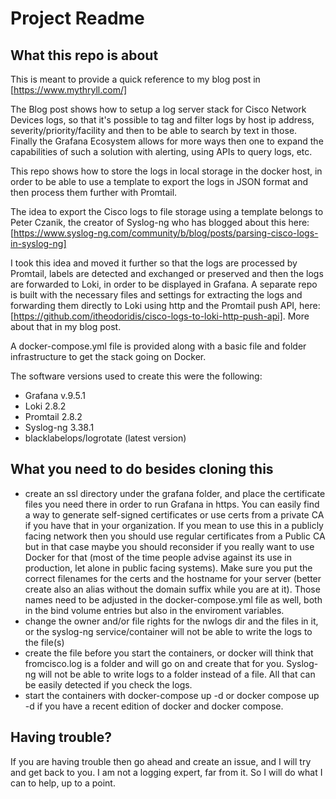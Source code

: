 # Project Readme

## What this repo is about

This is meant to provide a quick reference to my blog post in [https://www.mythryll.com/]

The Blog post shows how to setup a log server stack for Cisco Network Devices logs, so that it's possible to tag and filter logs by host ip address, severity/priority/facility and then to be able to search by text in those. Finally the Grafana Ecosystem allows for more ways then one to expand the capabilities of such a solution with alerting, using APIs to query logs, etc.

This repo shows how to store the logs in local storage in the docker host, in order to be able to use a template to export the logs in JSON format and then process them further with Promtail.

The idea to export the Cisco logs to file storage using a template belongs to Peter Czanik, the creator of Syslog-ng who has blogged about this here:
[https://www.syslog-ng.com/community/b/blog/posts/parsing-cisco-logs-in-syslog-ng]

I took this idea and moved it further so that the logs are processed by Promtail, labels are detected and exchanged or preserved and then the logs are forwarded to Loki, in order to be displayed in Grafana. A separate repo is built with the necessary files and settings for extracting the logs and forwarding them directly to Loki using http and the Promtail push API, here: [https://github.com/itheodoridis/cisco-logs-to-loki-http-push-api]. More about that in my blog post.

A docker-compose.yml file is provided along with a basic file and folder infrastructure to get the stack going on Docker.

The software versions used to create this were the following:

- Grafana v.9.5.1
- Loki 2.8.2
- Promtail 2.8.2
- Syslog-ng 3.38.1
- blacklabelops/logrotate (latest version)

## What you need to do besides cloning this

- create an ssl directory under the grafana folder, and place the certificate files you need there in order to run Grafana in https. You can easily find a way to generate self-signed certificates or use certs from a private CA if you have that in your organization. If you mean to use this in a publicly facing network then you should use regular certificates from a Public CA but in that case maybe you should reconsider if you really want to use Docker for that (most of the time people advise against its use in production, let alone in public facing systems). Make sure you put the correct filenames for the certs and the hostname for your server (better create also an alias without the domain suffix while you are at it). Those names need to be adjusted in the docker-compose.yml file as well, both in the bind volume entries but also in the enviroment variables.
- change the owner and/or file rights for the nwlogs dir and the files in it, or the syslog-ng service/container will not be able to write the logs to the file(s)
- create the file before you start the containers, or docker will think that fromcisco.log is a folder and will go on and create that for you. Syslog-ng will not be able to write logs to a folder instead of a file. All that can be easily detected if you check the logs.
- start the containers with docker-compose up -d or docker compose up -d if you have a recent edition of docker and docker compose.

## Having trouble?

If you are having trouble then go ahead and create an issue, and I will try and get back to you. I am not a logging expert, far from it. So I will do what I can to help, up to a point.
